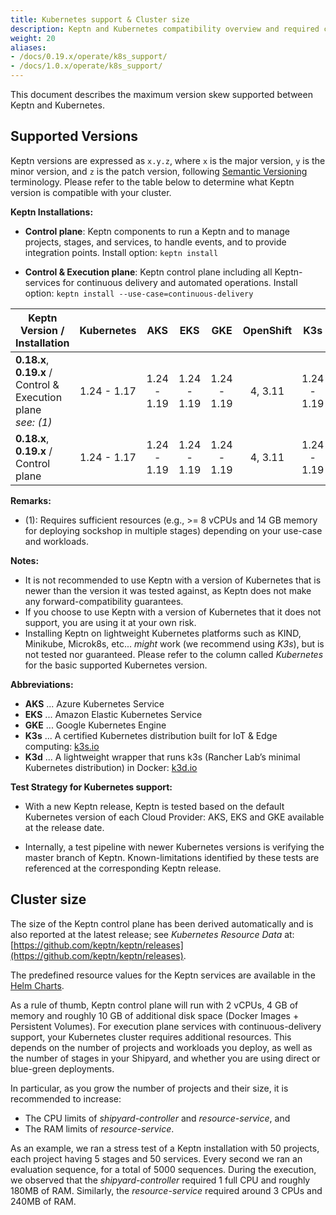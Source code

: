 ```yaml
---
title: Kubernetes support & Cluster size
description: Keptn and Kubernetes compatibility overview and required cluster size.
weight: 20
aliases:
- /docs/0.19.x/operate/k8s_support/
- /docs/1.0.x/operate/k8s_support/
---
```


This document describes the maximum version skew supported between Keptn and Kubernetes.

## Supported Versions

Keptn versions are expressed as `x.y.z`, where `x` is the major version, `y` is the minor version, and `z` is the patch version, following [Semantic Versioning](https://semver.org/spec/v2.0.0.html) terminology. Please refer to the table below to determine what Keptn version is compatible with your cluster.

**Keptn Installations:**

* **Control plane**: Keptn components to run a Keptn and to manage projects, stages, and services, to handle events, and to provide integration points. Install option: `keptn install`

* **Control & Execution plane**: Keptn control plane including all Keptn-services for continuous delivery and automated operations. Install option: `keptn install --use-case=continuous-delivery`

<!-- use https://www.tablesgenerator.com/markdown_tables# for editing -->

| Keptn Version /<br>Installation                           | Kubernetes  | AKS                       | EKS                       | GKE           | OpenShift   | K3s         | Minishift               |
|-----------------------------------------------------------|:-----------:|:-------------------------:|:-------------------------:|:-------------:|:-----------:|:-----------:|:------------------------|
| **0.18.x**, **0.19.x** / <br>Control & Execution plane<br>*see: (1)*   | 1.24 - 1.17 | 1.24 - 1.19 | 1.24 - 1.19 | 1.24 - 1.19   | 4, 3.11     | 1.24 - 1.19 | 1.34.2<br>(K8s: 1.11)   |
| **0.18.x**, **0.19.x** / <br>Control plane                             | 1.24 - 1.17 | 1.24 - 1.19 | 1.24 - 1.19 | 1.24 - 1.19   | 4, 3.11     | 1.24 - 1.19 | 1.34.2<br>(K8s: 1.11)   |

**Remarks:**

* (1): Requires sufficient resources (e.g., >= 8 vCPUs and 14 GB memory for deploying sockshop in multiple stages) depending on your use-case and workloads.

**Notes:**

* It is not recommended to use Keptn with a version of Kubernetes that is newer than the version it was tested against, as Keptn does not make any forward-compatibility guarantees.
* If you choose to use Keptn with a version of Kubernetes that it does not support, you are using it at your own risk.
* Installing Keptn on lightweight Kubernetes platforms such as KIND, Minikube, Microk8s, etc... *might* work (we recommend using *K3s*), but is not tested nor guaranteed. Please refer to the column called *Kubernetes* for the basic supported Kubernetes version.

**Abbreviations:**

* **AKS** ... Azure Kubernetes Service
* **EKS** ... Amazon Elastic Kubernetes Service
* **GKE** ... Google Kubernetes Engine
* **K3s** ... A certified Kubernetes distribution built for IoT & Edge computing: [k3s.io](https://k3s.io/)
* **K3d** ... A lightweight wrapper that runs k3s (Rancher Lab’s minimal Kubernetes distribution) in Docker: [k3d.io](https://k3d.io/v5.3.0/)

**Test Strategy for Kubernetes support:**

* With a new Keptn release, Keptn is tested based on the default Kubernetes version of each Cloud Provider: AKS, EKS and GKE available at the release date.

* Internally, a test pipeline with newer Kubernetes versions is verifying the master branch of Keptn. Known-limitations identified by these tests are referenced at the corresponding Keptn release.

## Cluster size

The size of the Keptn control plane has been derived automatically and is also reported at the latest release; see *Kubernetes Resource Data* at: [https://github.com/keptn/keptn/releases](https://github.com/keptn/keptn/releases).

The predefined resource values for the Keptn services are available in the [Helm Charts](https://github.com/keptn/keptn/blob/0.17.0/installer/manifests/keptn/charts/control-plane/templates/core.yaml).

As a rule of thumb, Keptn control plane will run with 2 vCPUs, 4 GB of memory and roughly 10 GB of additional disk space (Docker Images + Persistent Volumes).
For execution plane services with continuous-delivery support, your Kubernetes cluster requires additional resources.
This depends on the number of projects and workloads you deploy, as well as the number of stages in your Shipyard, and whether you are using direct or blue-green deployments.

In particular, as you grow the number of projects and their size, it is recommended to increase:

* The CPU limits of *shipyard-controller* and *resource-service*, and
* The RAM limits of *resource-service*.

As an example, we ran a stress test of a Keptn installation with 50 projects, each project having 5 stages and 50 services. Every second we ran an evaluation sequence, for a total of 5000 sequences.
During the execution, we observed that the *shipyard-controller* required 1 full CPU and roughly 180MB of RAM. Similarly, the *resource-service* required around 3 CPUs and 240MB of RAM. 

